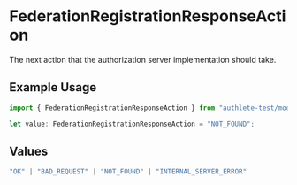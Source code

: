 # FederationRegistrationResponseAction

The next action that the authorization server implementation should take.

## Example Usage

```typescript
import { FederationRegistrationResponseAction } from "authlete-test/models";

let value: FederationRegistrationResponseAction = "NOT_FOUND";
```

## Values

```typescript
"OK" | "BAD_REQUEST" | "NOT_FOUND" | "INTERNAL_SERVER_ERROR"
```